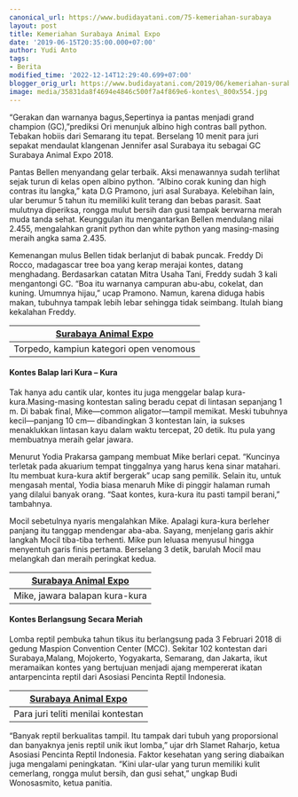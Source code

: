 ```yaml
---
canonical_url: https://www.budidayatani.com/75-kemeriahan-surabaya
layout: post
title: Kemeriahan Surabaya Animal Expo
date: '2019-06-15T20:35:00.000+07:00'
author: Yudi Anto
tags:
- Berita
modified_time: '2022-12-14T12:29:40.699+07:00'
blogger_orig_url: https://www.budidayatani.com/2019/06/kemeriahan-surabaya-animal-expo.html
image: media/35831da8f4694e4846c500f7a4f869e6-kontes\_800x554.jpg
---
```

“Gerakan dan warnanya bagus,Sepertinya ia pantas menjadi grand champion (GC),”prediksi Ori menunjuk albino high contras ball python. Tebakan hobiis dari Semarang itu tepat. Berselang 10 menit para juri sepakat mendaulat klangenan Jennifer asal Surabaya itu sebagai GC Surabaya Animal Expo 2018.

Pantas Bellen menyandang gelar terbaik. Aksi menawannya sudah terlihat sejak turun di kelas open albino python. “Albino corak kuning dan high contras itu langka,” kata D.G Pramono, juri asal Surabaya. Kelebihan lain, ular berumur 5 tahun itu memiliki kulit terang dan bebas parasit. Saat mulutnya diperiksa, rongga mulut bersih dan gusi tampak berwarna merah muda tanda sehat. Keunggulan itu mengantarkan Bellen mendulang nilai 2.455, mengalahkan granit python dan white python yang masing-masing meraih angka sama 2.435.

Kemenangan mulus Bellen tidak berlanjut di babak puncak. Freddy Di Rocco, madagascar tree boa yang kerap merajai kontes, datang menghadang. Berdasarkan catatan Mitra Usaha Tani, Freddy sudah 3 kali mengantongi GC. “Boa itu warnanya campuran abu-abu, cokelat, dan kuning. Umumnya hijau,” ucap Pramono. Namun, karena diduga habis makan, tubuhnya tampak lebih lebar sehingga tidak seimbang. Itulah biang kekalahan Freddy.



| [Surabaya Animal Expo](https://i0.wp.com/1.bp.blogspot.com/-blJcaY7FSHg/XQTy7DHWvNI/AAAAAAAACEY/5AhhnUjH6TAEeKDbFFGnMf9yJCx-btFSgCLcBGAs/s1600/kontes_800x554.jpg?ssl=1) |
| --- |
| Torpedo, kampiun kategori open venomous |

#### Kontes Balap lari Kura – Kura

Tak hanya adu cantik ular, kontes itu juga menggelar balap kura-kura.Masing-masing kontestan saling beradu cepat di lintasan sepanjang 1 m. Di babak final, Mike—common aligator—tampil memikat. Meski tubuhnya kecil—panjang 10 cm— dibandingkan 3 kontestan lain, ia sukses menaklukkan lintasan kayu dalam waktu tercepat, 20 detik. Itu pula yang membuatnya meraih gelar jawara.

Menurut Yodia Prakarsa gampang membuat Mike berlari cepat. “Kuncinya terletak pada akuarium tempat tinggalnya yang harus kena sinar matahari. Itu membuat kura-kura aktif bergerak” ucap sang pemilik. Selain itu, untuk mengasah mental, Yodia biasa menaruh Mike di pinggir halaman rumah yang dilalui banyak orang. “Saat kontes, kura-kura itu pasti tampil berani,” tambahnya.

Mocil sebetulnya nyaris mengalahkan Mike. Apalagi kura-kura berleher panjang itu tanggap mendengar aba-aba. Sayang, menjelang garis akhir langkah Mocil tiba-tiba terhenti. Mike pun leluasa menyusul hingga menyentuh garis finis pertama. Berselang 3 detik, barulah Mocil mau melangkah dan meraih peringkat kedua.



| [Surabaya Animal Expo](https://i1.wp.com/1.bp.blogspot.com/-ON8NvQ-15gc/XQTy_vCqhrI/AAAAAAAACEc/6mnPstaPmuIkZarIlOkGCQ-apNqXX7cgwCLcBGAs/s1600/kontes_789x600.jpg?ssl=1) |
| --- |
| Mike, jawara balapan kura-kura |

#### Kontes Berlangsung Secara Meriah

Lomba reptil pembuka tahun tikus itu berlangsung pada 3 Februari 2018 di gedung Maspion Convention Center (MCC). Sekitar 102 kontestan dari Surabaya,Malang, Mojokerto, Yogyakarta, Semarang, dan Jakarta, ikut meramaikan kontes yang bertujuan menjadi ajang mempererat ikatan antarpencinta reptil dari Asosiasi Pencinta Reptil Indonesia.



| [Surabaya Animal Expo](https://i1.wp.com/1.bp.blogspot.com/-CZ88AxzB_ck/XQTzDQyMI8I/AAAAAAAACEg/2wbB_Rb9Ch0rxuJl47agkmrDnaYXbtErACLcBGAs/s1600/kontes_800x593.jpg?ssl=1) |
| --- |
| Para juri teliti menilai kontestan |

“Banyak reptil berkualitas tampil. Itu tampak dari tubuh yang proporsional dan banyaknya jenis reptil unik ikut lomba,” ujar drh Slamet Raharjo, ketua Asosiasi Pencinta Reptil Indonesia. Faktor kesehatan yang sering diabaikan juga mengalami peningkatan. “Kini ular-ular yang turun memiliki kulit cemerlang, rongga mulut bersih, dan gusi sehat,” ungkap Budi Wonosasmito, ketua panitia.

